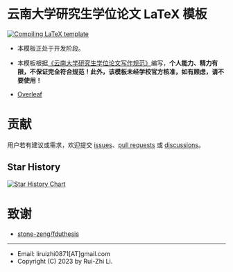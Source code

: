# 云南大学研究生学位论文 LaTeX 模板

[![Compiling LaTeX template](https://github.com/Astro-Lee/YNUthesis/actions/workflows/Compiling%20LaTeX%20template.yml/badge.svg)](https://github.com/Astro-Lee/YNUthesis/actions/workflows/Compiling%20LaTeX%20template.yml)

- 本模板正处于开发阶段。

- 本模板根据[《云南大学研究生学位论文写作规范》](http://www.grs.ynu.edu.cn/info/1037/1540.htm)编写，**个人能力、精力有限，不保证完全符合规范！此外，该模板未经学校官方核准，如有顾虑，请不要使用！**

- [Overleaf](https://cn.overleaf.com/latex/templates?q=%E4%BA%91%E5%8D%97%E5%A4%A7%E5%AD%A6)

# 贡献

用户若有建议或需求，欢迎提交 [issues](https://github.com/Astro-Lee/YNUthesis/issues)、[pull requests](https://github.com/Astro-Lee/YNUthesis/pulls) 或 [discussions](https://github.com/Astro-Lee/YNUthesis/discussions)。

## Star History

[![Star History Chart](https://api.star-history.com/svg?repos=Astro-Lee/YNU-thesis-bachelor,Astro-Lee/YNUthesis&type=Date)](https://star-history.com/#Astro-Lee/YNU-thesis-bachelor&Astro-Lee/YNUthesis&Date)

# 致谢
- [stone-zeng/fduthesis](https://github.com/stone-zeng/fduthesis)
---
- Email: liruizhi0871[AT]gmail.com
- Copyright (C) 2023 by Rui-Zhi Li.
